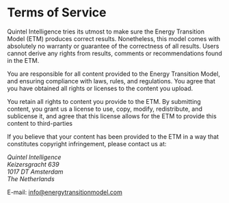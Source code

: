 # Terms of Service

Quintel Intelligence tries its utmost to make sure the Energy Transition Model (ETM) produces
correct results. Nonetheless, this model comes with absolutely no warranty or guarantee of the
correctness of all results. Users cannot derive any rights from results, comments or recommendations
found in the ETM.

You are responsible for all content provided to the Energy Transition Model, and ensuring compliance
with laws, rules, and regulations. You agree that you have obtained all rights or licenses to the
content you upload.

You retain all rights to content you provide to the ETM. By submitting content, you grant us a
license to use, copy, modify, redistribute, and sublicense it, and agree that this license allows
for the ETM to provide this content to third-parties

If you believe that your content has been provided to the ETM in a way that constitutes copyright
infringement, please contact us at:

<address>
Quintel Intelligence<br />
Keizersgracht 639<br />
1017 DT Amsterdam<br />
The Netherlands
</address>

E-mail: [info@energytransitionmodel.com](mailto:info@energytransitionmodel.com)
